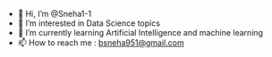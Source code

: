 - 👋 Hi, I’m @Sneha1-1
- 👀 I’m interested in Data Science topics
- 🌱 I’m currently learning Artificial Intelligence and machine learning
- 📫 How to reach me : bsneha951@gmail.com

<!---
Sneha1-1/Sneha1-1 is a ✨ special ✨ repository because its `README.md` (this file) appears on your GitHub profile.
You can click the Preview link to take a look at your changes.
--->
